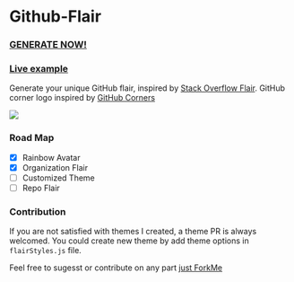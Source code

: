 # Github-Flair

### [GENERATE NOW!](https://umanusorn.github.io/github-flair/) 

### [Live example](https://htmlpreview.github.com/?https://github.com/umanusorn/github-flair/blob/master/Github-Flair-Example.html)

Generate your unique GitHub flair, inspired by [Stack Overflow Flair](http://stackoverflow.com/users/flair). 
GitHub corner logo inspired by [GitHub Corners](https://github.com/tholman/github-corners)

![](https://github.com/umanusorn/github-flair/blob/master/Github-Flair_example_jan2019.png)

### Road Map
 - [x] Rainbow Avatar
 - [x] Organization Flair
 - [ ] Customized Theme
 - [ ] Repo Flair
 
### Contribution
If you are not satisfied with themes I created, a theme PR is always welcomed. 
You could create new theme by add theme options in `flairStyles.js` file.

Feel free to sugesst or contribute on any part [just ForkMe](https://github.com/umanusorn/github-flair)




